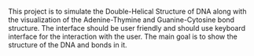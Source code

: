 This project is to simulate the Double-Helical Structure of DNA along with the visualization of the Adenine-Thymine and Guanine-Cytosine bond structure. 
The interface should be user friendly and should use keyboard interface for the interaction with the user. The main goal is to show the structure of the DNA and 
bonds in it.
